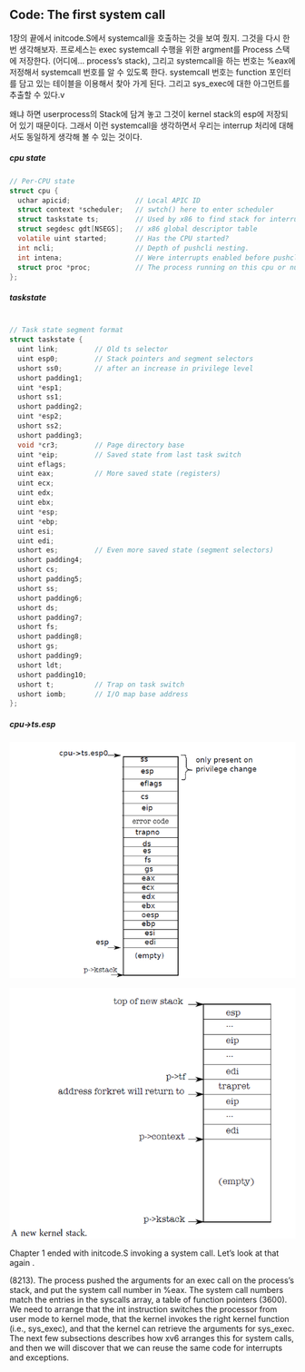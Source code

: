 ## Code: The first system call

1장의 끝에서 initcode.S에서 systemcall을 호출하는 것을 보여 줬지. 그것을 다시 한번 생각해보자. 프로세스는 exec systemcall 수행을 위한 argment를 Process 스택에 저장한다. (어디에… process’s stack), 그리고 systemcall을 하는 번호는 %eax에 저정해서 systemcall 번호를 알 수 있도록 한다. systemcall 번호는 function 포인터를 담고 있는 테이블을 이용해서 찾아 가게 된다. 그리고 sys_exec에 대한 아그먼트를 추출할 수 있다.v

왜냐 하면  userprocess의 Stack에 담겨 놓고 그것이 kernel stack의 esp에 저장되어 있기 때문이다. 그래서 이런 systemcall을 생각하면서 우리는 interrup 처리에 대해서도 동일하게 생각해 볼 수 있는 것이다.



##### cpu state

```c
// Per-CPU state
struct cpu {
  uchar apicid;                // Local APIC ID
  struct context *scheduler;   // swtch() here to enter scheduler
  struct taskstate ts;         // Used by x86 to find stack for interrupt
  struct segdesc gdt[NSEGS];   // x86 global descriptor table
  volatile uint started;       // Has the CPU started?
  int ncli;                    // Depth of pushcli nesting.
  int intena;                  // Were interrupts enabled before pushcli?
  struct proc *proc;           // The process running on this cpu or null
};
```

##### taskstate 

```c

// Task state segment format
struct taskstate {
  uint link;         // Old ts selector
  uint esp0;         // Stack pointers and segment selectors
  ushort ss0;        // after an increase in privilege level
  ushort padding1;
  uint *esp1;
  ushort ss1;
  ushort padding2;
  uint *esp2;
  ushort ss2;
  ushort padding3;
  void *cr3;         // Page directory base
  uint *eip;         // Saved state from last task switch
  uint eflags;
  uint eax;          // More saved state (registers)
  uint ecx;
  uint edx;
  uint ebx;
  uint *esp;
  uint *ebp;
  uint esi;
  uint edi;
  ushort es;         // Even more saved state (segment selectors)
  ushort padding4;
  ushort cs;
  ushort padding5;
  ushort ss;
  ushort padding6;
  ushort ds;
  ushort padding7;
  ushort fs;
  ushort padding8;
  ushort gs;
  ushort padding9;
  ushort ldt;
  ushort padding10;
  ushort t;          // Trap on task switch
  ushort iomb;       // I/O map base address
};
```



##### cpu->ts.esp 

![image-20220120181316355](img/image-20220120181316355.png)





![image-20220118233319071](img/image-20220118233319071.png?lastModify=1643780072)





Chapter 1 ended with initcode.S invoking a system call. Let’s look at that again .

(8213). The process pushed the arguments for an exec call on the process’s stack, and put the system call number in %eax. The system call numbers match the entries in the syscalls array, a table of function  pointers (3600). We need to arrange that the int instruction switches the processor from user mode to kernel mode, that the kernel invokes the right kernel function (i.e., sys_exec), and that the kernel can retrieve the arguments for sys_exec. The next few subsections describes how xv6 arranges this for system calls, and then we will discover that we can reuse the same code for interrupts and exceptions.